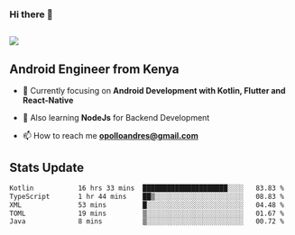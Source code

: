 ### Hi there 👋
<h2 align="left"><img src="https://readme-typing-svg.herokuapp.com?color='blue'&lines=I'm+Andrew+Opollo😊;Welcome+to+my+Github😜"> </h2>

## Android Engineer from Kenya


- 🌱 Currently focusing on **Android Development with Kotlin, Flutter and React-Native**

- 🔭 Also learning **NodeJs** for Backend Development

- 📫 How to reach me **opolloandres@gmail.com**


## Stats Update
<!--START_SECTION:waka-->

```txt
Kotlin           16 hrs 33 mins  █████████████████████░░░░   83.83 %
TypeScript       1 hr 44 mins    ██▒░░░░░░░░░░░░░░░░░░░░░░   08.83 %
XML              53 mins         █░░░░░░░░░░░░░░░░░░░░░░░░   04.48 %
TOML             19 mins         ▒░░░░░░░░░░░░░░░░░░░░░░░░   01.67 %
Java             8 mins          ▒░░░░░░░░░░░░░░░░░░░░░░░░   00.72 %
```

<!--END_SECTION:waka-->


